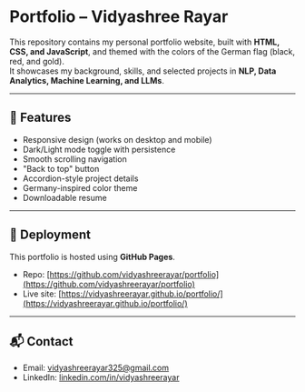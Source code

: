 # Portfolio – Vidyashree Rayar

This repository contains my personal portfolio website, built with **HTML, CSS, and JavaScript**, and themed with the colors of the German flag (black, red, and gold).  
It showcases my background, skills, and selected projects in **NLP, Data Analytics, Machine Learning, and LLMs**.

---

## 🔑 Features
- Responsive design (works on desktop and mobile)
- Dark/Light mode toggle with persistence
- Smooth scrolling navigation
- "Back to top" button
- Accordion-style project details
- Germany-inspired color theme
- Downloadable resume

---

## 🚀 Deployment
This portfolio is hosted using **GitHub Pages**.

- Repo: [https://github.com/vidyashreerayar/portfolio](https://github.com/vidyashreerayar/portfolio)  
- Live site: [https://vidyashreerayar.github.io/portfolio/](https://vidyashreerayar.github.io/portfolio/)

---

## 📬 Contact
- Email: [vidyashreerayar325@gmail.com](mailto:vidyashreerayar325@gmail.com)  
- LinkedIn: [linkedin.com/in/vidyashreerayar](https://linkedin.com/in/vidyashreerayar)  
